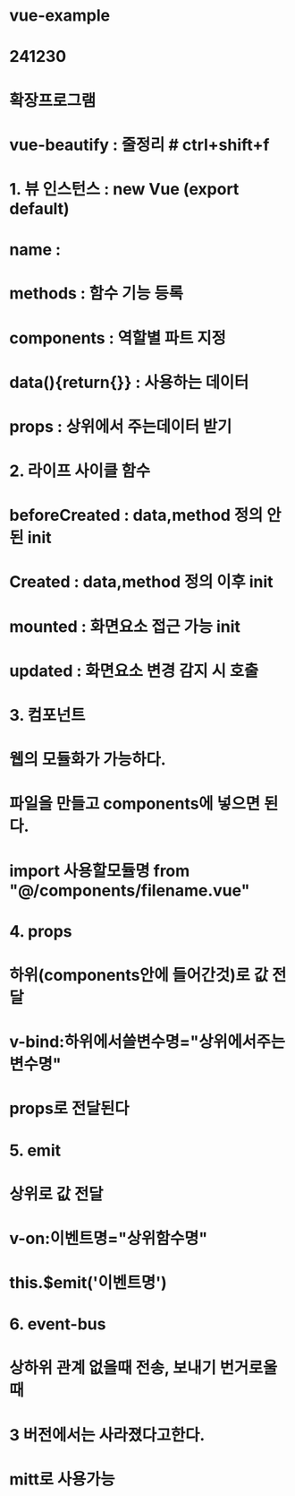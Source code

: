 # vue-example
# 241230

# 확장프로그램
# vue-beautify : 줄정리 # ctrl+shift+f


# 1. 뷰 인스턴스 : new Vue (export default)
#   name        : <div id=""> </div>
#   methods     : 함수 기능 등록
#   components  : 역할별 파트 지정
#   data(){return{}}    : 사용하는 데이터
#   props       : 상위에서 주는데이터 받기

# 2. 라이프 사이클 함수
#   beforeCreated : data,method 정의 안된 init
#   Created     : data,method 정의 이후 init
#   mounted     : 화면요소 접근 가능 init
#   updated     : 화면요소 변경 감지 시 호출

# 3. 컴포넌트
#   웹의 모듈화가 가능하다.
#   파일을 만들고 components에 넣으면 된다.
#   import 사용할모듈명 from "@/components/filename.vue"

# 4. props
#   하위(components안에 들어간것)로 값 전달
#   v-bind:하위에서쓸변수명="상위에서주는변수명"
#   props로 전달된다


# 5. emit
#   상위로 값 전달
#   v-on:이벤트명="상위함수명"
#   this.$emit('이벤트명')


# 6. event-bus
#   상하위 관계 없을때 전송, 보내기 번거로울때
#   3 버전에서는 사라졌다고한다.
#   mitt로 사용가능

